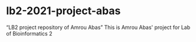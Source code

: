 # lb2-2021-project-abas
“LB2 project repository of Amrou Abas”
This is Amrou Abas' project for Lab of Bioinformatics 2

